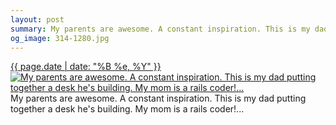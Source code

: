 ```yaml
---
layout: post
summary: My parents are awesome. A constant inspiration. This is my dad putting together a desk he&#x27;s building. My mom is a rails coder!...
og_image: 314-1280.jpg
---
```


<p>
  <time><a href="/314">{{ page.date | date: "%B %e, %Y" }}</a></time>
  <a href="/314"><img src="{{ site.assets_url }}/314-640.jpg" srcset="{{ site.assets_url }}/314-1280.jpg 1280w, {{ site.assets_url }}/314-960.jpg 960w, {{ site.assets_url }}/314-640.jpg 640w, {{ site.assets_url }}/314-320.jpg 320w" sizes="(min-width: 700px) 50vw, calc(100vw - 2rem)" alt="My parents are awesome. A constant inspiration. This is my dad putting together a desk he&#x27;s building. My mom is a rails coder!..." /></a>
  <span>My parents are awesome. A constant inspiration. This is my dad putting together a desk he&#x27;s building. My mom is a rails coder!...</span>
</p>

